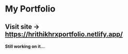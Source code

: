 # My Portfolio
## Visit site -> https://hrithikhrxportfolio.netlify.app/
#### Still working on it...
